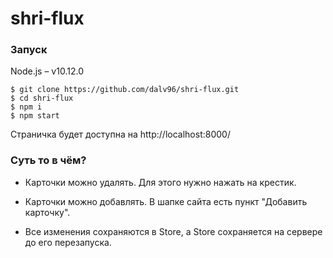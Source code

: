 # shri-flux

### Запуск

Node.js – v10.12.0


```
$ git clone https://github.com/dalv96/shri-flux.git
$ cd shri-flux
$ npm i
$ npm start
```

Страничка будет доступна на http://localhost:8000/

### Суть то в чём?

* Карточки можно удалять. Для этого нужно нажать на крестик.

* Карточки можно добавлять. В шапке сайта есть пункт "Добавить карточку".

* Все изменения сохраняются в Store, а Store сохраняется на сервере до его перезапуска.
